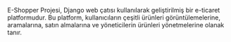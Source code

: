 E-Shopper Projesi, Django web çatısı kullanılarak geliştirilmiş bir e-ticaret platformudur. Bu platform, kullanıcıların çeşitli ürünleri görüntülemelerine, aramalarına, satın almalarına ve yöneticilerin ürünleri yönetmelerine olanak tanır.

